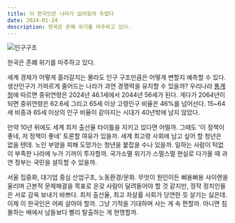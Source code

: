 ```yaml
---
title: 이 한국인은 나라가 없어질까 두렵다
date: 2024-01-24
description: 한국은 존폐 위기를 마주하고 있다.
---
```

![인구구조](https://micro.kangminsuk.com/uploads/2024/-20240124193717.png)

한국은 존폐 위기를 마주하고 있다.

세계 경제가 어떻게 흘러갈지는 몰라도 인구 구조만큼은 어떻게 변할지 예측할 수 있다. 생산인구가 가파르게 줄어드는 나라가 과연 경쟁력을 유지할 수 있을까? 우리나라 [통계청](https://kosis.kr/visual/populationKorea/PopulationDashBoardMain.do)에 따르면 중위연령은 2024년 46.1세에서  2044년 56세가 된다. 게다가 2064년이 되면 중위연령은 62.6세 그리고 65세 이상 고령인구 비율은 46%를 넘어선다. 15~64세 비중과 65세 이상의 인구 비율이 같아지는 시대가 40년밖에 남지 않았다.

만약 10년 뒤에도 세계 최저 출산율 타이틀을 지키고 있다면 어떨까. 그때도 '이 정책이 좋네, 저 정책이 좋네' 토론할 여유가 있을까. 세계 최고령 사회에 남고 싶어 할 청년은 없을 텐데. 노인 부양을 피해 도망가는 청년을 붙잡을 수나 있을까. 일하는 사람이 턱없이 부족한 나라에 누가 기꺼이 투자할까. 국가소멸 위기가 스멀스멀 현실로 다가올 때 과연 정부는 국민을 설득할 수 있을까.

서울 집중화, 대기업 중심 산업구조, 노동환경/문화. 무엇이 원인이든 삐용삐용 사이렌을 울리며 근본적 문제해결을 목표로 온갖 사람이 달려들어야 할 것 같지만, 정작 정치인들은 서로 감옥 보내기 바쁘다. 최저 출산율, 최고 자살률 사회가 당연한 듯 살기는 싫은데. 이제 이 한국인은 어찌 살아야 할까. 그냥 기적을 기대하며 사는 게 속 편할까. 아니면 침몰하는 배에서 남들보다 빨리 탈출하는 게 현명할까.